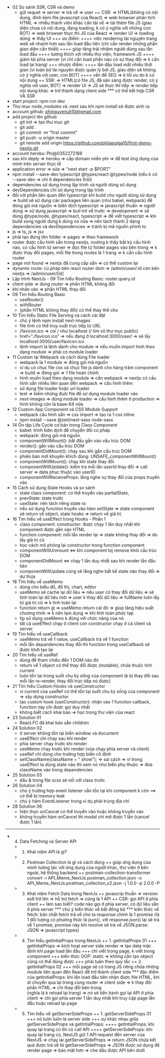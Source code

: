 - 02 So sánh SSR, CSR và demo
  + gửi requet => server => trả về => user
    ++ CSR: => HTML(không có nội dung, đính kèm file javascript của React) => web browser phân tích HTML => nhiều thành viên khác cần tải về => tải thêm file JS (giao diện chưa có nội dung, đang loading, k có ý nghĩa với những con BOT) => web browser thực thi JS của React => render UI => loading dừng => thấy UI
      +++ ưu điểm:
        ++++ việc rendering tài nguyên trang web sẽ nhanh hơn sau lần load đầu tiên (chỉ cần render những phần giao diện cần thiết)
        ++++ giúp tăng trải nhiệm người dùng sau lần load đầu
        ++++ tương thích với nhiều thư viện, framework JS
        ++++ giảm tải phía server (vì chỉ cần load phần nào có sự thay đổi => k cần load lại trang)
      +++ nhược điểm:
        ++++ lần đầu load mất nhiều thời gian (vì toàn bộ tài nguyên được quản lý bởi JS, giao diện sẽ không có ý nghĩa với user, con BOT)
        ++++ vấn đề SEO => k tối ưu do k có nội dung
    ++ SSR: => HTML(có file JS, đã sãn sàng được render, có ý nghĩa với user, BOT) => render UI => JS sẽ thực thi tiếp => render tiếp nội dung khác => trở thành dạng client side
    *** có thể kết hợp CSR VÀ SSR
- start project: npm run dev
- Thư mục node_modules và .next sau khi npm install sẽ được sinh ra
- account github: phinguyenuit10@gmail.com
- add project lên github
  + git init => tạo thư mục git
  + git add .
  + git commit -m "first commit"
  + git push -u origin master
  + git remote add origin https://github.com/philapulga10/first-demo-nextjs.git
- account heroku: Phi@0352272166
- sau khi deply => heroku => cấp domain miễn phí => để test ứng dụng của mình trên server thực tế
- application error => sửa => "next start -p $PORT"
- npm install --save-dev typescript @types/react @types/node (nếu k có --save-dev => chỉ ở dependencies thôi)
- dependencies sử dụng trong lập trình và người dùng sử dụng
- devDependencies chỉ sử dụng trong lập trình
- đối với phần liên quan đến typescript khi build cho người dùng sử dụng => build sẽ sử dụng các packages liên quan (như babel, webpack) để đóng gói mã nguồn => biên dịch typescript => javascript thuần => người dùng => sử dụng javascript => buil trở về trước => development => sẽ dùng @type/node, @types/react, typescript => để viết typescript => khi build xong người dùng k dùng nó nữa => nên tách thành 2 dạng dependencies và devDependencies => tránh bị mã nguồn phình to
- js => ts, js => jsx
- phải tạo đúng tên folder => pages => theo framework
- router được cấu hình sẵn trong nextjs, routing k thấy bất kỳ cấu hình nào, có cấu hình từ server => đọc file từ folder pages vào bên trong => k được thay đổi pages, mỗi file trong routes là 1 trang => k cần cấu hình router
- page not found => nextjs đã cung cấp sẵn => có thể custom lại
- dynamic route: cú pháp bên react router dom => /admin/user/:id còn bên nextjs => /admin/user/[id]
- Lập trình NextJs - 09 Tìm hiểu Routing Basic: router.query.id
- client side => dùng router => phần HTML không đổi
- khi nhấn vào <a></a> => phần HTML thay đổi
- 09 Tìm hiểu Routing Basic
  + useRouter()
  + withRouter
  + <Link href=""></Link> (phần HTML không thay đổi) có thể thay thế cho <a></a>
- 10 Tìm hiểu Static File Serving và cách cài đặt
  + chú ý lệnh npm install next-images
  + file tĩnh có thể truy xuất trực tiếp từ URL
  + /favicon.ico => coi / như localhost (/ tìm vô thư mục public)
  + href="./favicon.ico" => nếu đang ở localhost:3000/user/ => sẽ lấy localhost:3000/user/favicon.ico
  + lệnh import là lệnh dành cho module => nếu muốn import hình theo dạng module => phải có module loader
- 11 Custom lại Webpack và cách dùng File loader
  + webpack là 1 module => đóng gói mã nguồn
  + ví dụ có chục file css và chục file js dành cho hàng trăm component => build => đóng gói => 1 file hoàn chỉnh
  + hình muốn load theo dạng module => cần webpack => nextjs có cấu hình sẵn nhiều liên quan đến webpack => cấu hình thêm
  + sử dụng file loader hoặc url loader
  + test => kiếm những đuôi file để sử dụng module loader vào
  + next-images => dùng module loader => cấu hình thêm ở production => hình không còn là base-64 nữa
- 12 Custom App Component và CSS Module Support
  + webpack cấu hình sẵn => css import => tạo ra 1 css inline
  + npm install --save @zeit/next-sass node-sass
- 14 Ôn tập Life Cycle cơ bản trong Class Component
  + babel: trình biên dịch để chuyển đổi cú pháp
  + webpack: đóng gói mã nguồn
  + componentWillMount(): bắt đầu gắn vào vấu trúc DOM
  + render(): gắn vào cấu trúc DOM
  + componentDidMount(): chạy sau khi gắn cấu trúc DOM
  + phiên bản mới khuyến khích dùng: UNSAFE_componentWillMount()
  + componentWillMount(): chạy khi state thay đổi
  + componentWillUpdate(): kiểm tra mỗi lần userId thay đổi => call server => data phục thuộc vào userID
  + componentWillReceiveProps: lắng nghe sự thay đổi của props truyền vào
- 15 Cách sử dụng State Hooks và so sánh
  + state class component: có thể truyền vào partialState, 
  + prevState: state trước
  + useState: nên tách riêng state ra
  + nếu sử dụng function truyền vào hàm setState => state component sẽ return về object, state hooks => return về giá trị
- 16 Tìm hiểu về useEffect trong Hooks - Phần 1
  + class component: constructor: được chạy 1 lần duy nhất khi component được gắn vào HTML
  + function component: mỗi lần render lại => state không thay đổi => do lấy giá trị cũ
  + học cách mô phỏng lại constructor trong function component
  + componentWillUnmount <=> khi component bij remove khỏi cấu trúc DOM
  + componentDidMount <=> chạy 1 lần duy nhất sau khi render lần đầu tiên
  + componentWillUpdate cũng sẽ lắng nghe bất kể state nào thay đổi => dư thừa
- 18 Tìm hiểu về useMemo
  + dùng cho biểu đồ, đồ thị, chart, editor
  + useMemo sẽ cache lại dữ liệu => nếu user có thay đổi dữ liệu => sẽ tính toán lại dữ liệu mới => user k thay đổi dữ liệu => fullName luôn lấy từ giá trị cũ => k tính toán lại
  + function return gì => useMemo return cái đó => giúp tăng hiệu suất chương trình => k nên lạm dụng => khi tính toán phức tạp
  + tip sử dụng useMemo k đúng với chức năng của nó
  + tất cả useEffect chạy ở client còn constructor chạy ở cá client và server
- 19 Tìm hiểu về useCallback
  + useMemo trả về 1 value, useCallback trả về 1 function
  + mỗi lần depandencies thay đổi thì function trong useCallback sẽ được khởi tạo lại
- 20 Tìm hiểu về useRef
  + dùng để tham chiếu đến 1 DOM nào đó
  + return về 1 object có thể thay đổi được (mutable), chứa thuộc tính current
  + luôn tồn tại trong suốt chu kỳ sống của component (k bị thay đổi sau mỗi lần re-render, thay đổi trực tiếp nó được)
- 21 Tìm hiểu Custom Hooks và useConstructor
  + vì current của useRef có thể tồn tại suốt chu kỳ sống của component => xây dựng constructor
  + tạo custom hook (useConstructor): nhận vào 1 function callback, function này chỉ được gọi duy nhất
  + không biết cách khai báo => học trong thư viện của react
- 23 Solution 01
  + React.FC đã khai báo sẵn children
- 24 Solution 02
  + ở server không tồn tại biến window và document
  + useEffect chỉ chạy sau khi render
  + phía server chạy trước khi render
  + useMemo chạy trước khi render (vừa chạy phía server và client)
  + useRef chỉ dùng cho trường hợp biến cố định
  + setClassName(className + " show"); => sai cách => vì trong useEffect ta dùng state nào thì xem nó như biến phụ thuộc => đưa className vào trong dependencies
- 25 Solution 03
  + dấu & trong file scss sẽ nối với class trước
- 26 Solution 04
  + chú ý trường hợp event listener vẫn tồn tại khi component k còn ==> có thể bị memory leak
  + chú ý hàm EventListener trong ví dụ phải trùng địa chỉ
- 28 Solution 06
  + hiện thực onCancel có thể truyền vào hoặc không truyền vào
  + không truyền hàm onCancel thì modal chỉ mở được 1 lần (cancel được 1 lần)

----------------------------------------------

- 4. Data Fetching và Server API
  + 1. Khái niệm API là gì?
  + 2. Postman Collection là gì và cách dùng
    ++ giúp ứng dụng của mình tương tác với ứng dụng của người khác, thư viện ở bên ngoài, hệ thống backend
    ++ postman-collection-transformer convert -i API_Meme_NextJs.postman_collection.json -o API_Meme_NextJs.postman_collection_v2.json -j 1.0.0 -p 2.0.0 -P
  + 3. Khái niệm Fetch Data trong NextJs
    ++ javascrip thuần => version es6 trở lên => hỗ trợ fetch => cũng là 1 API
    ++ CSR: gọi API ở phía client
    ++ làm sao biết? code nào gọi ở phía server, có dữ liệu sẵn ở phía server
    *** chú ý kiến thức về bất đồng bộ
    *** kiến thức về fetch: bản chất fetch trả về cho ta response chính là 1 promise (là 1 đối tượng có phương thức là json(), với response.json() lại sẽ trả về 1 promise, promise này khi resolve sẽ trả về JSON.parse: JSON => javascript types)
  + 4. Tìm hiểu getIntialProps trong NextJs
    ++ 1. getIntialProps 01
      +++ getIntialProps => kích hoạt server side render => tạo data mặc định khi page load lần đầu
      +++ chỉ viết trong page, k viết trong component
      +++ kiến thức OOP: static => không cần tạo object cũng có thể dùng được
      +++ phải tuân theo quy tắc
    ++ 2. getIntialProps 02
      +++ mỗi page sẽ có trang JS riêng chứa những module liên quan đến React để trở thành client side
      *** đặc điểm của getInitialProps: khi lần load đầu tiên nhận được file HTML, khi di chuyển qua lại trong cùng router => client side => k thay đổi phần HTML => chỉ thay đổi bên trong <div id="__next"></div> (nghĩa là k reload lại trang) => nó sẽ tiến hành gọi lại API ở phía client => chỉ gọi phía server 1 lần duy nhất khi truy cập page lần đầu hoặc reload lại page
  + 5. Tìm hiểu về getServerSideProps
    ++ 1. getServerSideProps 01
      +++ nó luôn luôn là server side
      +++ sự khác nhau giữa getServerSideProps và getIntialProps:
        ++++ getIntialProps: khi quay lại trang cũ thì có call API
        ++++ getServerSideProps: khi quay lại trang cũ, NextJS gửi 1 API request đến server của NextJS => chạy lại getServerSideProps => return JSON chứa kết quả được trả về từ getServerSideProps => JSON được sử dụng để render page => bảo mật hơn => che dấu được API bên dưới